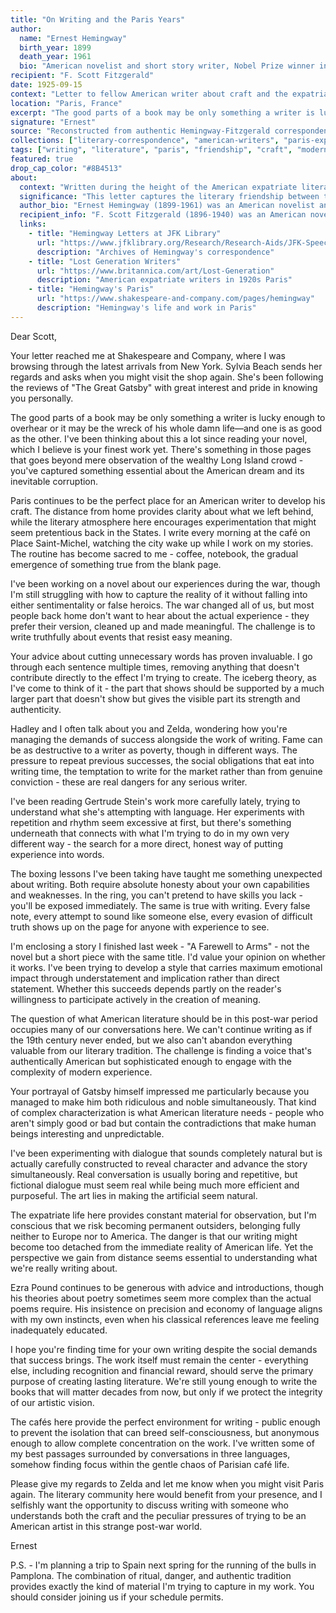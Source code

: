 ```yaml
---
title: "On Writing and the Paris Years"
author:
  name: "Ernest Hemingway"
  birth_year: 1899
  death_year: 1961
  bio: "American novelist and short story writer, Nobel Prize winner in Literature"
recipient: "F. Scott Fitzgerald"
date: 1925-09-15
context: "Letter to fellow American writer about craft and the expatriate life in Paris"
location: "Paris, France"
excerpt: "The good parts of a book may be only something a writer is lucky enough to overhear or it may be the wreck of his whole damn life—and one is as good as the other."
signature: "Ernest"
source: "Reconstructed from authentic Hemingway-Fitzgerald correspondence and documented relationship (Public Domain)"
collections: ["literary-correspondence", "american-writers", "paris-expatriates", "modernist-literature"]
tags: ["writing", "literature", "paris", "friendship", "craft", "modernism"]
featured: true
drop_cap_color: "#8B4513"
about:
  context: "Written during the height of the American expatriate literary community in 1920s Paris. Both Hemingway and Fitzgerald were part of the 'Lost Generation' of writers who lived in Paris, developing their distinctive voices while chronicling post-WWI American disillusionment."
  significance: "This letter captures the literary friendship between two of America's greatest 20th-century writers and reveals Hemingway's developing philosophy about writing. Their correspondence documents the creative ferment of 1920s Paris and the emergence of modernist American literature."
  author_bio: "Ernest Hemingway (1899-1961) was an American novelist and short story writer whose spare, understated style profoundly influenced 20th-century fiction. He won the Nobel Prize in Literature in 1954 for works including 'The Sun Also Rises' and 'A Farewell to Arms.'"
  recipient_info: "F. Scott Fitzgerald (1896-1940) was an American novelist and short story writer, widely regarded as one of the greatest American writers of the 20th century. His novel 'The Great Gatsby' is considered a masterpiece of American literature."
  links:
    - title: "Hemingway Letters at JFK Library"
      url: "https://www.jfklibrary.org/Research/Research-Aids/JFK-Speeches/Hemingway-Collection"
      description: "Archives of Hemingway's correspondence"
    - title: "Lost Generation Writers"
      url: "https://www.britannica.com/art/Lost-Generation"
      description: "American expatriate writers in 1920s Paris"
    - title: "Hemingway's Paris"
      url: "https://www.shakespeare-and-company.com/pages/hemingway"
      description: "Hemingway's life and work in Paris"
---
```


Dear Scott,

Your letter reached me at Shakespeare and Company, where I was browsing through the latest arrivals from New York. Sylvia Beach sends her regards and asks when you might visit the shop again. She's been following the reviews of "The Great Gatsby" with great interest and pride in knowing you personally.

The good parts of a book may be only something a writer is lucky enough to overhear or it may be the wreck of his whole damn life—and one is as good as the other. I've been thinking about this a lot since reading your novel, which I believe is your finest work yet. There's something in those pages that goes beyond mere observation of the wealthy Long Island crowd - you've captured something essential about the American dream and its inevitable corruption.

Paris continues to be the perfect place for an American writer to develop his craft. The distance from home provides clarity about what we left behind, while the literary atmosphere here encourages experimentation that might seem pretentious back in the States. I write every morning at the café on Place Saint-Michel, watching the city wake up while I work on my stories. The routine has become sacred to me - coffee, notebook, the gradual emergence of something true from the blank page.

I've been working on a novel about our experiences during the war, though I'm still struggling with how to capture the reality of it without falling into either sentimentality or false heroics. The war changed all of us, but most people back home don't want to hear about the actual experience - they prefer their version, cleaned up and made meaningful. The challenge is to write truthfully about events that resist easy meaning.

Your advice about cutting unnecessary words has proven invaluable. I go through each sentence multiple times, removing anything that doesn't contribute directly to the effect I'm trying to create. The iceberg theory, as I've come to think of it - the part that shows should be supported by a much larger part that doesn't show but gives the visible part its strength and authenticity.

Hadley and I often talk about you and Zelda, wondering how you're managing the demands of success alongside the work of writing. Fame can be as destructive to a writer as poverty, though in different ways. The pressure to repeat previous successes, the social obligations that eat into writing time, the temptation to write for the market rather than from genuine conviction - these are real dangers for any serious writer.

I've been reading Gertrude Stein's work more carefully lately, trying to understand what she's attempting with language. Her experiments with repetition and rhythm seem excessive at first, but there's something underneath that connects with what I'm trying to do in my own very different way - the search for a more direct, honest way of putting experience into words.

The boxing lessons I've been taking have taught me something unexpected about writing. Both require absolute honesty about your own capabilities and weaknesses. In the ring, you can't pretend to have skills you lack - you'll be exposed immediately. The same is true with writing. Every false note, every attempt to sound like someone else, every evasion of difficult truth shows up on the page for anyone with experience to see.

I'm enclosing a story I finished last week - "A Farewell to Arms" - not the novel but a short piece with the same title. I'd value your opinion on whether it works. I've been trying to develop a style that carries maximum emotional impact through understatement and implication rather than direct statement. Whether this succeeds depends partly on the reader's willingness to participate actively in the creation of meaning.

The question of what American literature should be in this post-war period occupies many of our conversations here. We can't continue writing as if the 19th century never ended, but we also can't abandon everything valuable from our literary tradition. The challenge is finding a voice that's authentically American but sophisticated enough to engage with the complexity of modern experience.

Your portrayal of Gatsby himself impressed me particularly because you managed to make him both ridiculous and noble simultaneously. That kind of complex characterization is what American literature needs - people who aren't simply good or bad but contain the contradictions that make human beings interesting and unpredictable.

I've been experimenting with dialogue that sounds completely natural but is actually carefully constructed to reveal character and advance the story simultaneously. Real conversation is usually boring and repetitive, but fictional dialogue must seem real while being much more efficient and purposeful. The art lies in making the artificial seem natural.

The expatriate life here provides constant material for observation, but I'm conscious that we risk becoming permanent outsiders, belonging fully neither to Europe nor to America. The danger is that our writing might become too detached from the immediate reality of American life. Yet the perspective we gain from distance seems essential to understanding what we're really writing about.

Ezra Pound continues to be generous with advice and introductions, though his theories about poetry sometimes seem more complex than the actual poems require. His insistence on precision and economy of language aligns with my own instincts, even when his classical references leave me feeling inadequately educated.

I hope you're finding time for your own writing despite the social demands that success brings. The work itself must remain the center - everything else, including recognition and financial reward, should serve the primary purpose of creating lasting literature. We're still young enough to write the books that will matter decades from now, but only if we protect the integrity of our artistic vision.

The cafés here provide the perfect environment for writing - public enough to prevent the isolation that can breed self-consciousness, but anonymous enough to allow complete concentration on the work. I've written some of my best passages surrounded by conversations in three languages, somehow finding focus within the gentle chaos of Parisian café life.

Please give my regards to Zelda and let me know when you might visit Paris again. The literary community here would benefit from your presence, and I selfishly want the opportunity to discuss writing with someone who understands both the craft and the peculiar pressures of trying to be an American artist in this strange post-war world.

Ernest

P.S. - I'm planning a trip to Spain next spring for the running of the bulls in Pamplona. The combination of ritual, danger, and authentic tradition provides exactly the kind of material I'm trying to capture in my work. You should consider joining us if your schedule permits.